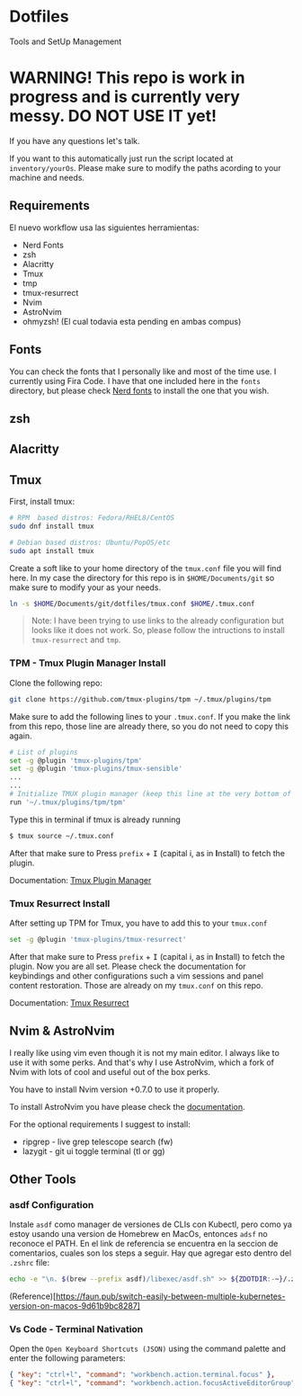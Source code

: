 # Dotfiles
Tools and SetUp Management

# WARNING! This repo is work in progress and is currently very messy. DO NOT USE IT yet!

If you have any questions let's talk. 

If you want to this automatically just run the script located at `inventory/yourOs`. Please make sure to modify the paths acording to your machine and needs.

## Requirements

El nuevo workflow usa las siguientes herramientas:

- Nerd Fonts
- zsh
- Alacritty
- Tmux
 - tmp
 - tmux-resurrect
- Nvim
 - AstroNvim
- ohmyzsh! (El cual todavia esta pending en ambas compus)

## Fonts

You can check the fonts that I personally like and most of the time use. I currently using Fira Code. I have that one included here in the `fonts` directory, but please check [Nerd fonts](https://www.nerdfonts.com/font-downloads) to install the one that you wish.

## zsh

## Alacritty

## Tmux

First, install tmux:

```bash
# RPM  based distros: Fedora/RHEL8/CentOS
sudo dnf install tmux

# Debian based distros: Ubuntu/PopOS/etc
sudo apt install tmux
```

Create a soft like to your home directory of the `tmux.conf` file you will find here. In my case the directory for this repo is in `$HOME/Documents/git` so make sure to modify your as your needs. 

```bash
ln -s $HOME/Documents/git/dotfiles/tmux.conf $HOME/.tmux.conf
```

> Note: I have been trying to use links to the already configuration but looks like it does not work. So, please follow the intructions to install `tmux-resurrect` and `tmp`.

### TPM - Tmux Plugin Manager Install

Clone the following repo:

```bash
git clone https://github.com/tmux-plugins/tpm ~/.tmux/plugins/tpm
```

Make sure to add the following lines to your `.tmux.conf`. If you make the link from this repo, those line are already there, so you do not need to copy this again.

```bash
# List of plugins
set -g @plugin 'tmux-plugins/tpm'
set -g @plugin 'tmux-plugins/tmux-sensible'
...
...
# Initialize TMUX plugin manager (keep this line at the very bottom of tmux.conf)
run '~/.tmux/plugins/tpm/tpm'
```

Type this in terminal if tmux is already running

```bash
$ tmux source ~/.tmux.conf
```

After that make sure to Press `prefix` + <kbd>I</kbd> (capital i, as in **I**nstall) to fetch the plugin.

Documentation: [Tmux Plugin Manager](https://github.com/tmux-plugins/tpm)

### Tmux Resurrect Install

After setting up TPM for Tmux, you have to add this to your `tmux.conf`

```bash
set -g @plugin 'tmux-plugins/tmux-resurrect'
```

After that make sure to Press `prefix` + <kbd>I</kbd> (capital i, as in **I**nstall) to fetch the plugin. Now you are all set. Please check the documentation for keybindings and other configurations such a vim sessions and panel content restoration. Those are already on my `tmux.conf` on this repo. 

Documentation: [Tmux Resurrect](https://github.com/tmux-plugins/tmux-resurrect)


## Nvim & AstroNvim

I really like using vim even though it is not my main editor. I always like to use it with some perks. And that's why I use AstroNvim, which a fork of Nvim with lots of cool and useful out of the box perks. 

You have to install Nvim version +0.7.0 to use it properly. 

To install AstroNvim you have please check the [documentation](https://github.com/AstroNvim/AstroNvim).

For the optional requirements I suggest to install:

- ripgrep - live grep telescope search (<leader>fw)
- lazygit - git ui toggle terminal (<leader>tl or <leader>gg)

## Other Tools

### asdf Configuration
Instale `asdf` como manager de versiones de CLIs con Kubectl, pero como ya estoy usando una version de Homebrew en MacOs, entonces `adsf` no reconoce el PATH. En el link de referencia se encuentra en la seccion de comentarios, cuales son los steps a seguir. Hay que agregar esto dentro del `.zshrc` file: 

```bash
echo -e "\n. $(brew --prefix asdf)/libexec/asdf.sh" >> ${ZDOTDIR:-~}/.zshrc
```
(Reference)[https://faun.pub/switch-easily-between-multiple-kubernetes-version-on-macos-9d61b9bc8287]

### Vs Code - Terminal Nativation 

Open the `Open Keyboard Shortcuts (JSON)` using the command palette and enter the following parameters:

```json
{ "key": "ctrl+l", "command": "workbench.action.terminal.focus" },
{ "key": "ctrl+l", "command": "workbench.action.focusActiveEditorGroup", "when": "terminalFocus" },
```